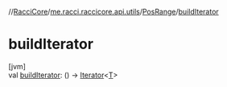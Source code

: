 //[RacciCore](../../../index.md)/[me.racci.raccicore.api.utils](../index.md)/[PosRange](index.md)/[buildIterator](build-iterator.md)

# buildIterator

[jvm]\
val [buildIterator](build-iterator.md): () -&gt; [Iterator](https://kotlinlang.org/api/latest/jvm/stdlib/kotlin.collections/-iterator/index.html)&lt;[T](index.md)&gt;
